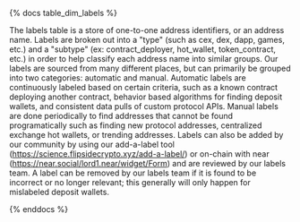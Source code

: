 {% docs table_dim_labels %}

The labels table is a store of one-to-one address identifiers, or an address name. Labels are broken out into a "type" (such as cex, dex, dapp, games, etc.) and a "subtype" (ex: contract_deployer, hot_wallet, token_contract, etc.) in order to help classify each address name into similar groups. Our labels are sourced from many different places, but can primarily be grouped into two categories: automatic and manual. Automatic labels are continuously labeled based on certain criteria, such as a known contract deploying another contract, behavior based algorithms for finding deposit wallets, and consistent data pulls of custom protocol APIs. Manual labels are done periodically to find addresses that cannot be found programatically such as finding new protocol addresses, centralized exchange hot wallets, or trending addresses. Labels can also be added by our community by using our add-a-label tool (https://science.flipsidecrypto.xyz/add-a-label/) or on-chain with near (https://near.social/lord1.near/widget/Form) and are reviewed by our labels team. A label can be removed by our labels team if it is found to be incorrect or no longer relevant; this generally will only happen for mislabeled deposit wallets.

{% enddocs %}
